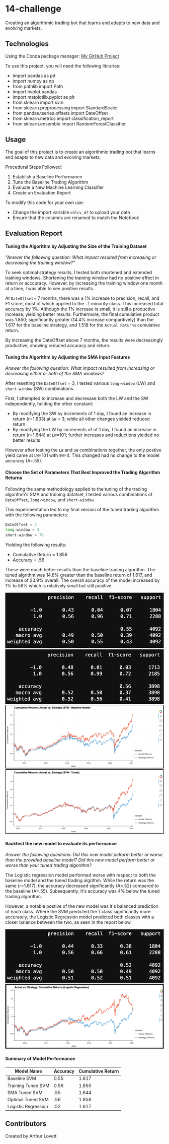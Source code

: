 # 14-challenge
 Creating an algorithmic trading bot that learns and adapts to new data and evolving markets.


## Technologies
Using the Conda package manager: [My GitHub Project](https://github.com/ALovettII/14-challenge.git)

To use this project, you will need the following libraries:
* import pandas as pd
* import numpy as np
* from pathlib import Path
* import hvplot.pandas
* import matplotlib.pyplot as plt
* from sklearn import svm
* from sklearn.preprocessing import StandardScaler
* from pandas.tseries.offsets import DateOffset
* from sklearn.metrics import classification_report
* from sklearn.ensemble import RandomForestClassifier


## Usage
The goal of this project is to create an algorithmic trading bot that learns and adapts to new data and evolving markets.

Procedural Steps Followed:
1. Establish a Baseline Performance
2. Tune the Baseline Trading Algorithm
3. Evaluate a New Machine Learning Classifier
4. Create an Evaluation Report

To modify this code for your own use:
* Change the import variable `ohlcv_df` to upload your data
* Ensure that the columns are renamed to match the Notebook


## Evaluation Report

#### Tuning the Algorithm by Adjusting the Size of the Training Dataset
*"Answer the following question: What impact resulted from increasing or decreasing the training window?"* 

To seek optimal strategy results, I tested both shortened and extended training windows. Shortening the training window had no positive effect in return or acccuracy. However, by increasing the training window one month at a time, I was able to see positive results.

At `DateOffset`= 7 months, there was a 1% increase to precision, recall, and F1 score, most of which applied to the `-1` minority class. This increased total accuracy by 1%. Although the 1% increase is small, it is still a productive increase, yielding better results. Furthermore, the final cumulative product was 1.850; significantly greater (14.4% increase comparitively) than the 1.617 for the baseline strategy, and 1.518 for the `Actual Returns` cumulative return. 

By increasing the DateOffset above 7 months, the results were decreasingly productive, showing reduced accuracy and return.

#### Tuning the Algorithm by Adjusting the SMA Input Features
*Answer the following question: What impact resulted from increasing or decreasing either or both of the SMA windows?*

After resetting the `DateOffset` = 3, I tested various `long-window` (LW) and `short-window` (SW) combinations.

First, I attempted to increase and decresase both the LW and the SW independently, holding the other constant:
* By modifying the SW by increments of 1 day, I found an increase in return (r=1.633) at `SW` = 3; while all other changes yielded reduced return.
* By modifying the LW by increments of of 1 day, I found an increase in return (r=1.644) at `LW`=101; further increases and reductions yielded no better results

However after testing the `LW` and `SW` combinations together, the only postive yield came at `LW`=101 with `SW`=4. This changed had no change to the model accuracy (A=.55).
 
#### Choose the Set of Parameters That Best Improved the Trading Algorithm Returns
Following the same methodology applied to the tuning of the trading algorithm's SMA and training datatset, I tested various combinations of `DateOffset`, `long-window`, and `short-window`.

This experimentation led to my final version of the tuned trading algorithm with the following parameters:
```python
DateOffset = 7
long-window = 3
short-window = 79
```
Yielding the following results:
* Cumulative Return = 1.856
* Accuracy = .56

These were much better results than the baseline trading algorithm. The tuned algrithm was 14.8% greater than the baseline return of 1.617, and increase of 23.9% overall. The overall accuracy of the model increased by 1% to 56% which is relatively small but still positive.

![Baseline Classification Report](https://github.com/ALovettII/14-challenge/blob/main/Resources/Images/Baseline_Report.png)
![Tuned Classification Report](https://github.com/ALovettII/14-challenge/blob/main/Resources/Images/Tune_Report.png)
![Baseline Cumulative Return Plot](https://github.com/ALovettII/14-challenge/blob/main/Resources/Images/Baseline_Plot.png)
![Tuned Cumulative Return Plot](https://github.com/ALovettII/14-challenge/blob/main/Resources/Images/Tuned_Plot.png)


#### Backtest the new model to evaluate its performance
*Answer the following questions: Did this new model pelrorm better or worse than the provided baseline model? Did this new model perform better or worse than your tuned trading algorithm?*

The Logistic regression model performed worse with respect to both the baseline model and the tuned trading algrithm. While the return was the same (r=1.617), the accuracy decreased significantly (A=.52) compared to the baseline (A=.55). Subsequently, it's accuracy was 4% below the tuned trading algorithm.

However, a notable postive of the new model was it's balanced prediction of each class. Where the SVM predicted the `1` class significantly more accurately, the Logistic Regression model predicted both classes with a closer balance between the two, as seen in the report below.

![Logistic Regression Report](https://github.com/ALovettII/14-challenge/blob/main/Resources/Images/LR-Report.png)
![Logistic Regression Cumulative Return Plot](https://github.com/ALovettII/14-challenge/blob/main/Resources/Images/LR-Plot.png)

#### Summary of Model Performance
| Model Name | Accuracy | Cumulative Return |
| ---------- | -------- | ----------------- |
| Baseline SVM | 0.55 | 1.617 | 
| Training Tuned SVM | 0.56 | 1.850 | 
| SMA Tuned SVM | .55 | 1.644 | 
| Optimal Tuned SVM | .56 | 1.856 | 
| Logistic Regression | .52 | 1.617 | 


## Contributors
Created by Arthur Lovett